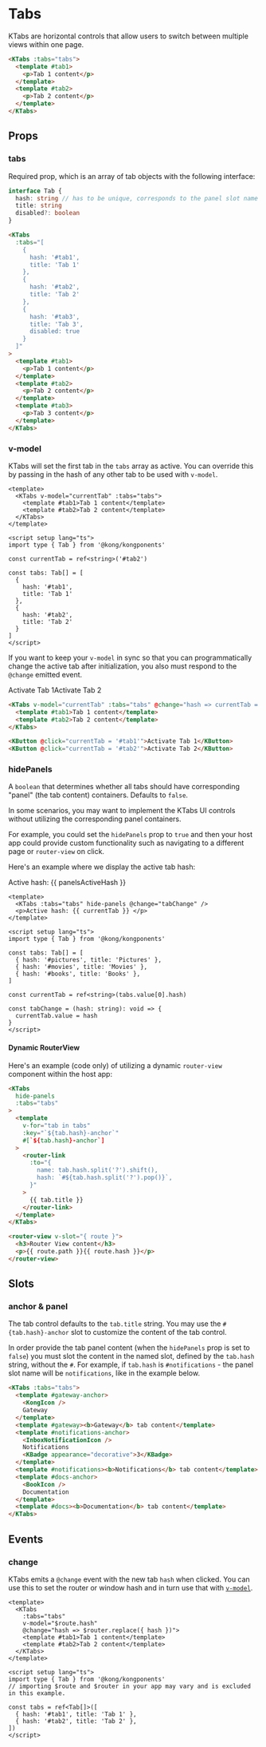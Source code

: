 # Tabs

KTabs are horizontal controls that allow users to switch between multiple views within one page.

<KTabs :tabs="tabs">
  <template #tab1>
    <p>Tab 1 content</p>
  </template>
  <template #tab2>
    <p>Tab 2 content</p>
  </template>
</KTabs>

```html
<KTabs :tabs="tabs">
  <template #tab1>
    <p>Tab 1 content</p>
  </template>
  <template #tab2>
    <p>Tab 2 content</p>
  </template>
</KTabs>
```

## Props

### tabs

Required prop, which is an array of tab objects with the following interface:

```ts
interface Tab {
  hash: string // has to be unique, corresponds to the panel slot name
  title: string
  disabled?: boolean
}
```

<KTabs :tabs="tabsWithDisabled">
  <template #tab1>
    <p>Tab 1 content</p>
  </template>
  <template #tab2>
    <p>Tab 2 content</p>
  </template>
</KTabs>

```html
<KTabs
  :tabs="[
    {
      hash: '#tab1',
      title: 'Tab 1'
    },
    {
      hash: '#tab2',
      title: 'Tab 2'
    },
    {
      hash: '#tab3',
      title: 'Tab 3',
      disabled: true
    }
  ]"
>
  <template #tab1>
    <p>Tab 1 content</p>
  </template>
  <template #tab2>
    <p>Tab 2 content</p>
  </template>
  <template #tab3>
    <p>Tab 3 content</p>
  </template>
</KTabs>
```

### v-model

KTabs will set the first tab in the `tabs` array as active. You can override this by passing in the hash of any other tab to be used with `v-model`.

<KTabs v-model="modelTab" :tabs="tabs">
  <template #tab1>
    <p>Tab 1 content</p>
  </template>
  <template #tab2>
    <p>Tab 2 content</p>
  </template>
</KTabs>

```vue
<template>
  <KTabs v-model="currentTab" :tabs="tabs">
    <template #tab1>Tab 1 content</template>
    <template #tab2>Tab 2 content</template>
  </KTabs>
</template>

<script setup lang="ts">
import type { Tab } from '@kong/kongponents'

const currentTab = ref<string>('#tab2')

const tabs: Tab[] = [
  {
    hash: '#tab1',
    title: 'Tab 1'
  },
  {
    hash: '#tab2',
    title: 'Tab 2'
  }
]
</script>
```

If you want to keep your `v-model` in sync so that you can programmatically change the active tab after initialization, you also must respond to the `@change` emitted event.

<div>
  <KTabs v-model="modelTabProgrammatic" :tabs="tabs" @change="hash => modelTabProgrammatic = hash">
    <template #tab1>Tab 1 content</template>
    <template #tab2>Tab 2 content</template>
  </KTabs>

  <div class="horizontal-spacing spacing-top">
    <KButton @click="modelTabProgrammatic = '#tab1'">Activate Tab 1</KButton>
    <KButton @click="modelTabProgrammatic = '#tab2'">Activate Tab 2</KButton>
  </div>
</div>

```html
<KTabs v-model="currentTab" :tabs="tabs" @change="hash => currentTab = hash">
  <template #tab1>Tab 1 content</template>
  <template #tab2>Tab 2 content</template>
</KTabs>

<KButton @click="currentTab = '#tab1'">Activate Tab 1</KButton>
<KButton @click="currentTab = '#tab2'">Activate Tab 2</KButton>
```

### hidePanels

A `boolean` that determines whether all tabs should have corresponding "panel" (the tab content) containers. Defaults to `false`.

In some scenarios, you may want to implement the KTabs UI controls without utilizing the corresponding panel containers.

For example, you could set the `hidePanels` prop to `true` and then your host app could provide custom functionality such as navigating to a different page or `router-view` on click.

Here's an example where we display the active tab hash:

<div>
  <KTabs :tabs="slottedTabs" hide-panels @change="panelsChange" />
  <p>Active hash: {{ panelsActiveHash }}</p>
</div>

```vue
<template>
  <KTabs :tabs="tabs" hide-panels @change="tabChange" />
  <p>Active hash: {{ currentTab }} </p>
</template>

<script setup lang="ts">
import type { Tab } from '@kong/kongponents'

const tabs: Tab[] = [
  { hash: '#pictures', title: 'Pictures' },
  { hash: '#movies', title: 'Movies' },
  { hash: '#books', title: 'Books' },
]

const currentTab = ref<string>(tabs.value[0].hash)

const tabChange = (hash: string): void => {
  currentTab.value = hash
}
</script>
```

#### Dynamic RouterView

Here's an example (code only) of utilizing a dynamic `router-view` component within the host app:

```html
<KTabs
  hide-panels
  :tabs="tabs"
>
  <template
    v-for="tab in tabs"
    :key="`${tab.hash}-anchor`"
    #[`${tab.hash}-anchor`]
  >
    <router-link
      :to="{
        name: tab.hash.split('?').shift(),
        hash: `#${tab.hash.split('?').pop()}`,
      }"
    >
      {{ tab.title }}
    </router-link>
  </template>
</KTabs>

<router-view v-slot="{ route }">
  <h3>Router View content</h3>
  <p>{{ route.path }}{{ route.hash }}</p>
</router-view>
```

## Slots

### anchor & panel

The tab control defaults to the `tab.title` string. You may use the `#{tab.hash}-anchor` slot to customize the content of the tab control.

In order provide the tab panel content (when the `hidePanels` prop is set to `false`) you must slot the content in the named slot, defined by the `tab.hash` string, without the `#`. For example, if `tab.hash` is `#notifications` - the panel slot name will be `notifications`, like in the example below.

<KTabs :tabs="slottedTabs">
  <template #gateway-anchor>
    <KongIcon />
    Gateway
  </template>
  <template #gateway><b>Gateway</b> tab content</template>
  <template #notifications-anchor>
    <InboxNotificationIcon />
    Notifications
    <KBadge appearance="decorative">3</KBadge>
  </template>
  <template #notifications><b>Notifications</b> tab content</template>
  <template #docs-anchor>
    <BookIcon />
    Documentation
  </template>
  <template #docs><b>Documentation</b> tab content</template>
</KTabs>

```html
<KTabs :tabs="tabs">
  <template #gateway-anchor>
    <KongIcon />
    Gateway
  </template>
  <template #gateway><b>Gateway</b> tab content</template>
  <template #notifications-anchor>
    <InboxNotificationIcon />
    Notifications
    <KBadge appearance="decorative">3</KBadge>
  </template>
  <template #notifications><b>Notifications</b> tab content</template>
  <template #docs-anchor>
    <BookIcon />
    Documentation
  </template>
  <template #docs><b>Documentation</b> tab content</template>
</KTabs>
```

## Events

### change

KTabs emits a `@change` event with the new tab `hash` when clicked. You can use this to set the router or window hash and in turn use that with [`v-model`](#v-model).

```vue
<template>
  <KTabs
    :tabs="tabs"
    v-model="$route.hash"
    @change="hash => $router.replace({ hash })">
    <template #tab1>Tab 1 content</template>
    <template #tab2>Tab 2 content</template>
  </KTabs>
</template>

<script setup lang="ts">
import type { Tab } from '@kong/kongponents'
// importing $route and $router in your app may vary and is excluded in this example.

const tabs = ref<Tab[]>([
  { hash: '#tab1', title: 'Tab 1' },
  { hash: '#tab2', title: 'Tab 2' },
])
</script>
```

<script setup lang="ts">
import { ref } from 'vue'
import { KongIcon, InboxNotificationIcon, BookIcon } from '@kong/icons'

const modelTab = ref('#tab2')
const modelTabProgrammatic = ref('#tab2')

const tabs = ref<Tab[]>([
  { hash: '#tab1', title: 'Tab 1' },
  { hash: '#tab2', title: 'Tab 2' },
])

const tabsWithDisabled = ref<Tab[]>([
  { hash: '#tab1', title: 'Tab 1' },
  { hash: '#tab2', title: 'Tab 2' },
  { hash: '#tab3', title: 'Tab 3 (disabled)', disabled: true },
])

const slottedTabs = ref<Tab[]>([
  { hash: '#gateway', title: 'Gateway' },
  { hash: '#notifications', title: 'Notifications' },
  { hash: '#docs', title: 'Documentation' },
])

const panelsActiveHash = ref('#gateway')

const panelsChange = (hash: string) => {
  panelsActiveHash.value = hash;
}
</script>

<style lang="scss" scoped>
.horizontal-spacing {
  display: flex;
  gap: $kui-space-40;
}

.spacing-top {
  margin-top: $kui-space-50;
}
</style>
